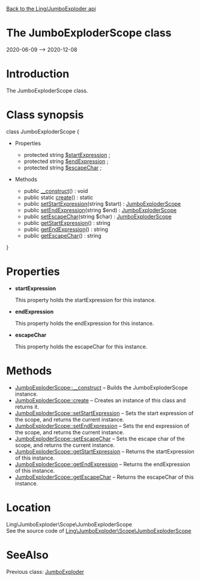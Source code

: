 [Back to the Ling/JumboExploder api](https://github.com/lingtalfi/JumboExploder/blob/master/doc/api/Ling/JumboExploder.md)



The JumboExploderScope class
================
2020-06-09 --> 2020-12-08






Introduction
============

The JumboExploderScope class.



Class synopsis
==============


class <span class="pl-k">JumboExploderScope</span>  {

- Properties
    - protected string [$startExpression](#property-startExpression) ;
    - protected string [$endExpression](#property-endExpression) ;
    - protected string [$escapeChar](#property-escapeChar) ;

- Methods
    - public [__construct](https://github.com/lingtalfi/JumboExploder/blob/master/doc/api/Ling/JumboExploder/Scope/JumboExploderScope/__construct.md)() : void
    - public static [create](https://github.com/lingtalfi/JumboExploder/blob/master/doc/api/Ling/JumboExploder/Scope/JumboExploderScope/create.md)() : static
    - public [setStartExpression](https://github.com/lingtalfi/JumboExploder/blob/master/doc/api/Ling/JumboExploder/Scope/JumboExploderScope/setStartExpression.md)(string $start) : [JumboExploderScope](https://github.com/lingtalfi/JumboExploder/blob/master/doc/api/Ling/JumboExploder/Scope/JumboExploderScope.md)
    - public [setEndExpression](https://github.com/lingtalfi/JumboExploder/blob/master/doc/api/Ling/JumboExploder/Scope/JumboExploderScope/setEndExpression.md)(string $end) : [JumboExploderScope](https://github.com/lingtalfi/JumboExploder/blob/master/doc/api/Ling/JumboExploder/Scope/JumboExploderScope.md)
    - public [setEscapeChar](https://github.com/lingtalfi/JumboExploder/blob/master/doc/api/Ling/JumboExploder/Scope/JumboExploderScope/setEscapeChar.md)(string $char) : [JumboExploderScope](https://github.com/lingtalfi/JumboExploder/blob/master/doc/api/Ling/JumboExploder/Scope/JumboExploderScope.md)
    - public [getStartExpression](https://github.com/lingtalfi/JumboExploder/blob/master/doc/api/Ling/JumboExploder/Scope/JumboExploderScope/getStartExpression.md)() : string
    - public [getEndExpression](https://github.com/lingtalfi/JumboExploder/blob/master/doc/api/Ling/JumboExploder/Scope/JumboExploderScope/getEndExpression.md)() : string
    - public [getEscapeChar](https://github.com/lingtalfi/JumboExploder/blob/master/doc/api/Ling/JumboExploder/Scope/JumboExploderScope/getEscapeChar.md)() : string

}




Properties
=============

- <span id="property-startExpression"><b>startExpression</b></span>

    This property holds the startExpression for this instance.
    
    

- <span id="property-endExpression"><b>endExpression</b></span>

    This property holds the endExpression for this instance.
    
    

- <span id="property-escapeChar"><b>escapeChar</b></span>

    This property holds the escapeChar for this instance.
    
    



Methods
==============

- [JumboExploderScope::__construct](https://github.com/lingtalfi/JumboExploder/blob/master/doc/api/Ling/JumboExploder/Scope/JumboExploderScope/__construct.md) &ndash; Builds the JumboExploderScope instance.
- [JumboExploderScope::create](https://github.com/lingtalfi/JumboExploder/blob/master/doc/api/Ling/JumboExploder/Scope/JumboExploderScope/create.md) &ndash; Creates an instance of this class and returns it.
- [JumboExploderScope::setStartExpression](https://github.com/lingtalfi/JumboExploder/blob/master/doc/api/Ling/JumboExploder/Scope/JumboExploderScope/setStartExpression.md) &ndash; Sets the start expression of the scope, and returns the current instance.
- [JumboExploderScope::setEndExpression](https://github.com/lingtalfi/JumboExploder/blob/master/doc/api/Ling/JumboExploder/Scope/JumboExploderScope/setEndExpression.md) &ndash; Sets the end expression of the scope, and returns the current instance.
- [JumboExploderScope::setEscapeChar](https://github.com/lingtalfi/JumboExploder/blob/master/doc/api/Ling/JumboExploder/Scope/JumboExploderScope/setEscapeChar.md) &ndash; Sets the escape char of the scope, and returns the current instance.
- [JumboExploderScope::getStartExpression](https://github.com/lingtalfi/JumboExploder/blob/master/doc/api/Ling/JumboExploder/Scope/JumboExploderScope/getStartExpression.md) &ndash; Returns the startExpression of this instance.
- [JumboExploderScope::getEndExpression](https://github.com/lingtalfi/JumboExploder/blob/master/doc/api/Ling/JumboExploder/Scope/JumboExploderScope/getEndExpression.md) &ndash; Returns the endExpression of this instance.
- [JumboExploderScope::getEscapeChar](https://github.com/lingtalfi/JumboExploder/blob/master/doc/api/Ling/JumboExploder/Scope/JumboExploderScope/getEscapeChar.md) &ndash; Returns the escapeChar of this instance.





Location
=============
Ling\JumboExploder\Scope\JumboExploderScope<br>
See the source code of [Ling\JumboExploder\Scope\JumboExploderScope](https://github.com/lingtalfi/JumboExploder/blob/master/Scope/JumboExploderScope.php)



SeeAlso
==============
Previous class: [JumboExploder](https://github.com/lingtalfi/JumboExploder/blob/master/doc/api/Ling/JumboExploder/JumboExploder.md)<br>
